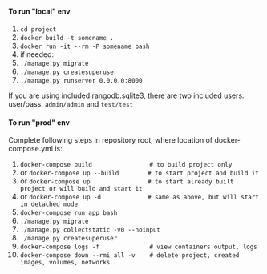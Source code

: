 #### To run "local" env

1. `cd project`
2. `docker build -t somename .`
3. `docker run -it --rm -P somename bash`
4. if needed:
  1. `./manage.py migrate`
  2. `./manage.py createsuperuser`
5. `./manage.py runserver 0.0.0.0:8000`

If you are using included rangodb.sqlite3, there are two included users. user/pass: `admin/admin` and `test/test`

#### To run "prod" env

Complete following steps in repository root, where location of docker-compose.yml is:

1. `docker-compose build                # to build project only`
2. or `docker-compose up --build        # to start project and build it`
3. or `docker-compose up                # to start already built project or will build and start it`
4. or `docker-compose up -d             # same as above, but will start in detached mode`
5. `docker-compose run app bash`
  1. `./manage.py migrate`
  2. `./manage.py collectstatic -v0 --noinput`
  3. `./manage.py createsuperuser`
6. `docker-compose logs -f              # view containers output, logs`
7. `docker-compose down --rmi all -v    # delete project, created images, volumes, networks`
